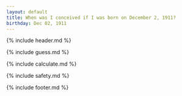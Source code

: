 ```yaml
---
layout: default
title: When was I conceived if I was born on December 2, 1911?
birthday: Dec 02, 1911
---
```


{% include header.md %}

{% include guess.md %}

{% include calculate.md %}

{% include safety.md %}

{% include footer.md %}



